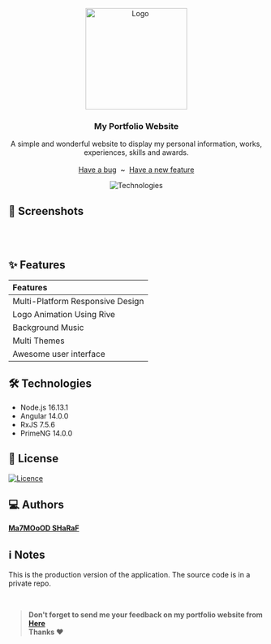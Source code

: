 <p align="center">
  <a href="https://flutter.io/">
    <img src="favicon.ico" alt="Logo" width=200 height=200>
  </a>
  <h3 align="center">My Portfolio Website</h3>
  <p align="center">
    A simple and wonderful website to display my personal information, works, experiences, skills and awards.
    <br>
    <br>
    <a href="https://github.com/MahmoudSharaf55/MahmoudSharaf55.github.io/issues/new" target="_blank">Have a bug</a>
    &nbsp~&nbsp
    <a href="https://github.com/MahmoudSharaf55/MahmoudSharaf55.github.io/issues/new" target="_blank">Have a new feature</a>
    <br>

<div align="center">

![Technologies](https://skillicons.dev/icons?i=angular,nodejs,reactivex,firebase,vercel)

</div>

  </p>
</p>

## 📱 Screenshots
<div align="center">
  <img src="https://imgur.com/NNArZyz.png" alt="">
  <img src="https://imgur.com/NVHk9hV.png" alt="">
  <img src="https://imgur.com/5YCJPoc.png" alt="">
  <img src="https://imgur.com/l502FcU.png" alt="">
  <img src="https://imgur.com/ppb4bdb.png" alt="">
</div>
<br>

## ✨ Features

|             **Features**           |
| :---------------------------------------------------- |
| Multi-Platform Responsive Design |
| Logo Animation Using Rive |
| Background Music |
| Multi Themes |
| Awesome user interface |

## 🛠️ Technologies

* Node.js 16.13.1
* Angular 14.0.0
* RxJS 7.5.6
* PrimeNG 14.0.0

## 🚩 License

[![Licence](https://img.shields.io/github/license/Ileriayo/markdown-badges?style=for-the-badge)](./LICENSE)

## 💻 Authors

[**Ma7MOoOD SHaRaF**](https://github.com/MahmoudSharaf55)

## ℹ️ Notes

This is the production version of the application. The source code is in a private repo.

<br>

> **Don't forget to send me your feedback on my portfolio website from <a href="https://sharaf.vercel.app/feedback" target="_blank">Here</a><br>Thanks ❤️**
